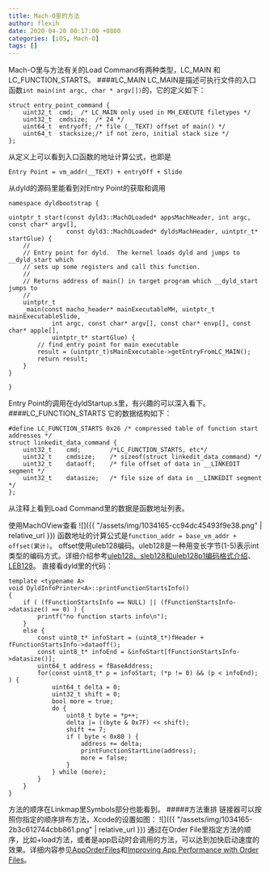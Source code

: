 ```yaml
---
title: Mach-O里的方法
author: flexih
date: 2020-04-20 00:17:00 +0800
categories: [iOS, Mach-O]
tags: []
---
```


Mach-O里与方法有关的Load Command有两种类型，LC_MAIN 和 LC_FUNCTION_STARTS。
####LC_MAIN
LC_MAIN是描述可执行文件的入口函数`int main(int argc, char * argv[])`的，它的定义如下：

```
struct entry_point_command {
    uint32_t  cmd;	/* LC_MAIN only used in MH_EXECUTE filetypes */
    uint32_t  cmdsize;	/* 24 */
    uint64_t  entryoff;	/* file (__TEXT) offset of main() */
    uint64_t  stacksize;/* if not zero, initial stack size */
};
```
从定义上可以看到入口函数的地址计算公式，也即是
```
Entry Point = vm_addr(__TEXT) + entryOff + Slide
```
从dyld的源码里能看到对Entry Point的获取和调用
```
namespace dyldbootstrap {

uintptr_t start(const dyld3::MachOLoaded* appsMachHeader, int argc, const char* argv[],
				const dyld3::MachOLoaded* dyldsMachHeader, uintptr_t* startGlue) {
    //
    // Entry point for dyld.  The kernel loads dyld and jumps to __dyld_start which
    // sets up some registers and call this function.
    //
    // Returns address of main() in target program which __dyld_start jumps to
    //
    uintptr_t
    _main(const macho_header* mainExecutableMH, uintptr_t mainExecutableSlide,
            int argc, const char* argv[], const char* envp[], const char* apple[],
            uintptr_t* startGlue) {
        // find entry point for main executable
        result = (uintptr_t)sMainExecutable->getEntryFromLC_MAIN();
        return result;
    }
}

}
```
Entry Point的调用在dyldStartup.s里，有兴趣的可以深入看下。
####LC_FUNCTION_STARTS
它的数据结构如下：
```
#define LC_FUNCTION_STARTS 0x26 /* compressed table of function start addresses */
struct linkedit_data_command {
    uint32_t	cmd;		/*LC_FUNCTION_STARTS, etc*/
    uint32_t	cmdsize;	/* sizeof(struct linkedit_data_command) */
    uint32_t	dataoff;	/* file offset of data in __LINKEDIT segment */
    uint32_t	datasize;	/* file size of data in __LINKEDIT segment  */
};
````
从注释上看到Load Command里的数据是函数地址列表。

使用MachOView查看
![]({{ "/assets/img/1034165-cc94dc45493f9e38.png" | relative_url }})
函数地址的计算公式是`function_addr = base_vm_addr + offset(累计)`。
offset使用uleb128编码。uleb128是一种用变长字节(1-5)表示int类型的编码方式。详细介绍参考[uleb128、sleb128和uleb128p1编码格式介绍](https://blog.csdn.net/Roland_Sun/article/details/46708061)、[LEB128](https://en.wikipedia.org/wiki/LEB128#Unsigned_LEB128)。
直接看dyld里的代码：
```
template <typename A>
void DyldInfoPrinter<A>::printFunctionStartsInfo()
{
	if ( (fFunctionStartsInfo == NULL) || (fFunctionStartsInfo->datasize() == 0) ) {
		printf("no function starts info\n");
	}
	else {
		const uint8_t* infoStart = (uint8_t*)fHeader + fFunctionStartsInfo->dataoff();
		const uint8_t* infoEnd = &infoStart[fFunctionStartsInfo->datasize()];
		uint64_t address = fBaseAddress;
		for(const uint8_t* p = infoStart; (*p != 0) && (p < infoEnd); ) {
			uint64_t delta = 0;
			uint32_t shift = 0;
			bool more = true;
			do {
				uint8_t byte = *p++;
				delta |= ((byte & 0x7F) << shift);
				shift += 7;
				if ( byte < 0x80 ) {
					address += delta;
					printFunctionStartLine(address);
					more = false;
				}
			} while (more);
		}
	}
}
```
方法的顺序在Linkmap里Symbols部分也能看到。
#####方法重排
链接器可以按照你指定的顺序排布方法，Xcode的设置如图：
![]({{ "/assets/img/1034165-2b3c612744cbb861.png" | relative_url }})
通过在Order File里指定方法的顺序，比如+load方法，或者是app启动时会调用的方法，可以达到加快启动速度的效果。详细内容参见[AppOrderFiles](https://github.com/yulingtianxia/AppOrderFiles)和[Improving App Performance with Order Files](https://medium.com/@michael.eisel/improving-app-performance-with-order-files-c7fff549907f)。

